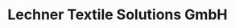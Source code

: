 ---
title: "Lechner Textile Solutions GmbH"
url: /linz/lechner-textile-solutions-gmbh/
shop: Kleidung
---
